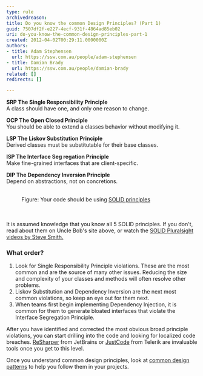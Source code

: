 ```yaml
---
type: rule
archivedreason: 
title: Do you know the common Design Principles? (Part 1)
guid: 7507df2f-e227-4ecf-931f-4864ad85eb02
uri: do-you-know-the-common-design-principles-part-1
created: 2012-04-02T00:29:11.0000000Z
authors:
- title: Adam Stephensen
  url: https://ssw.com.au/people/adam-stephensen
- title: Damian Brady
  url: https://ssw.com.au/people/damian-brady
related: []
redirects: []

---
```



<p class="ssw15-rteElement-GreyBox"><b>SRP&#160;The Single Responsibility Principle</b><br>A class should have one, and only one&#160;reason&#160;to change.<br></p><p class="ssw15-rteElement-GreyBox"><b>OCP The Open&#160;Closed&#160;Principle&#160;</b><br>You should be able to extend a classes&#160;behavior&#160;without modifying it.<br></p><p class="ssw15-rteElement-GreyBox"><b>LSP The Liskov&#160;Substitution&#160;Principle&#160;</b><br>Derived classes must be substitutable for their base classes.<br></p><p class="ssw15-rteElement-GreyBox"><b>ISP The Interface&#160;Seg regation&#160;Principle&#160;</b><br>Make fine-grained interfaces that are client-specific.</p><div><p class="ssw15-rteElement-GreyBox"><b>DIP The Dependency Inversion Principle&#160;</b><br>Depend on abstractions, not on concretions.</p>​<dd class="ssw15-rteElement-FigureGood"> Figure&#58; Your code should be using <a href="https&#58;//en.wikipedia.org/wiki/SOLID_%28object-oriented_design%29">SOLID principles​​</a> </dd></div>
<br><excerpt class='endintro'></excerpt><br>
<p>It is assumed knowledge that you know all 5 SOLID principles. If you don't, read about them on Uncle Bob's site above, or watch the <a href="http&#58;//www.pluralsight-training.net/microsoft/courses/TableOfContents?courseName=principles-oo-design&amp;highlight=">SOLID Pluralsight videos by Steve Smith.</a></p>
<h3 class="ssw15-rteElement-H3">What order?</h3>
<ol>
<li>Look for Single Responsibility&#160;Principle violations. These are the most common and are the source of many other issues. Reducing the size and complexity of your classes and methods will often resolve other problems.</li>
<li>Liskov Substitution and Dependency Inversion are the next most common violations, so keep an eye out for them next.</li>
<li>When teams first begin implementing Dependency Injection, it is common for them to generate bloated interfaces that violate the Interface Segregation Principle.<br></li>
</ol>
<p>After you have identified and corrected the most obvious broad principle violations, you can start drilling into the code&#160;and looking for&#160;localized code breaches. <a href="http&#58;//www.jetbrains.com/resharper/">ReSharper</a> from JetBrains o​r&#160;<a href="http&#58;//www.telerik.com/products/justcode.aspx">JustCode</a> from Telerik&#160;are invaluable tools once you get to this level.</p>
<p>Once you understand common design principles, look at <a href="/Pages/DoYouKnowCommonDesignPatterns.aspx">common design patterns</a> to help you follow them in your projects.</p>


